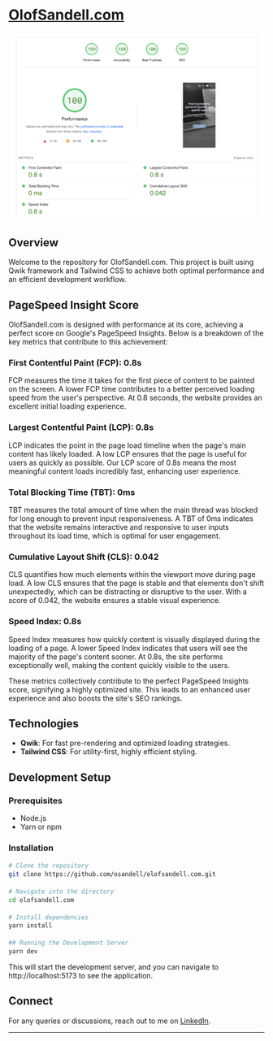 # [OlofSandell.com](https://olofsandell.com/)

![Performance Metrics](lighthouse-score.png)

## Overview

Welcome to the repository for OlofSandell.com. This project is built using Qwik framework and Tailwind CSS to achieve both optimal performance and an efficient development workflow.

## PageSpeed Insight Score

OlofSandell.com is designed with performance at its core, achieving a perfect score on Google's PageSpeed Insights. Below is a breakdown of the key metrics that contribute to this achievement:

### First Contentful Paint (FCP): 0.8s
FCP measures the time it takes for the first piece of content to be painted on the screen. A lower FCP time contributes to a better perceived loading speed from the user's perspective. At 0.8 seconds, the website provides an excellent initial loading experience.

### Largest Contentful Paint (LCP): 0.8s
LCP indicates the point in the page load timeline when the page's main content has likely loaded. A low LCP ensures that the page is useful for users as quickly as possible. Our LCP score of 0.8s means the most meaningful content loads incredibly fast, enhancing user experience.

### Total Blocking Time (TBT): 0ms
TBT measures the total amount of time when the main thread was blocked for long enough to prevent input responsiveness. A TBT of 0ms indicates that the website remains interactive and responsive to user inputs throughout its load time, which is optimal for user engagement.

### Cumulative Layout Shift (CLS): 0.042
CLS quantifies how much elements within the viewport move during page load. A low CLS ensures that the page is stable and that elements don't shift unexpectedly, which can be distracting or disruptive to the user. With a score of 0.042, the website ensures a stable visual experience.

### Speed Index: 0.8s
Speed Index measures how quickly content is visually displayed during the loading of a page. A lower Speed Index indicates that users will see the majority of the page's content sooner. At 0.8s, the site performs exceptionally well, making the content quickly visible to the users.

These metrics collectively contribute to the perfect PageSpeed Insights score, signifying a highly optimized site. This leads to an enhanced user experience and also boosts the site's SEO rankings.


## Technologies

- **Qwik**: For fast pre-rendering and optimized loading strategies.
- **Tailwind CSS**: For utility-first, highly efficient styling.

## Development Setup

### Prerequisites

- Node.js
- Yarn or npm

### Installation

```bash
# Clone the repository
git clone https://github.com/osandell/olofsandell.com.git

# Navigate into the directory
cd olofsandell.com

# Install dependencies
yarn install

## Running the Development Server
yarn dev
```

This will start the development server, and you can navigate to http://localhost:5173 to see the application.


## Connect

For any queries or discussions, reach out to me on [LinkedIn](https://www.linkedin.com/in/olof-sandell/).

---

